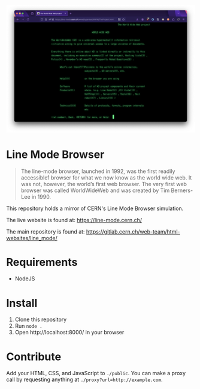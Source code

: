 ![](screenshot.png)

# Line Mode Browser
  
> The line-mode browser, launched in 1992, was the first readily accessible1 browser for what we now know as the world wide web. It was not, however, the world’s first web browser. The very first web browser was called WorldWideWeb and was created by Tim Berners-Lee in 1990.

This repository holds a mirror of CERN's Line Mode Browser simulation.

The live website is found at: https://line-mode.cern.ch/

The main repository is found at: https://gitlab.cern.ch/web-team/html-websites/line_mode/

# Requirements

- NodeJS

# Install

1. Clone this repository
2. Run `node .`
3. Open http://localhost:8000/ in your browser

# Contribute

Add your HTML, CSS, and JavaScript to `./public`. You can make a proxy call by requesting anything at `./proxy?url=http://example.com`.
